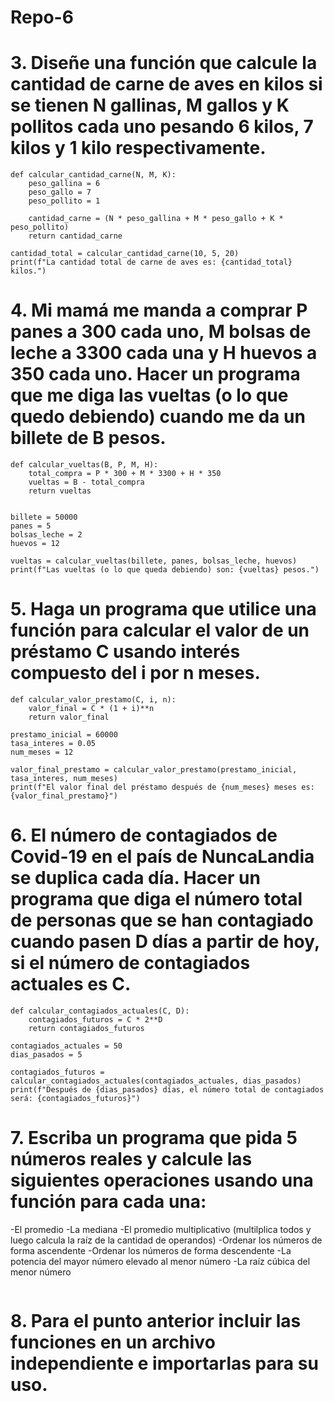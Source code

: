 # Repo-6 
# 3. Diseñe una función que calcule la cantidad de carne de aves en kilos si se tienen N gallinas, M gallos y K pollitos cada uno pesando 6 kilos, 7 kilos y 1 kilo respectivamente.
```
def calcular_cantidad_carne(N, M, K):
    peso_gallina = 6
    peso_gallo = 7
    peso_pollito = 1

    cantidad_carne = (N * peso_gallina + M * peso_gallo + K * peso_pollito)
    return cantidad_carne

cantidad_total = calcular_cantidad_carne(10, 5, 20)
print(f"La cantidad total de carne de aves es: {cantidad_total} kilos.")

```
# 4. Mi mamá me manda a comprar P panes a 300 cada uno, M bolsas de leche a 3300 cada una y H huevos a 350 cada uno. Hacer un programa que me diga las vueltas (o lo que quedo debiendo) cuando me da un billete de B pesos.
```
def calcular_vueltas(B, P, M, H):
    total_compra = P * 300 + M * 3300 + H * 350
    vueltas = B - total_compra
    return vueltas


billete = 50000
panes = 5
bolsas_leche = 2
huevos = 12

vueltas = calcular_vueltas(billete, panes, bolsas_leche, huevos)
print(f"Las vueltas (o lo que queda debiendo) son: {vueltas} pesos.")

```

# 5. Haga un programa que utilice una función para calcular el valor de un préstamo C usando interés compuesto del i por n meses.
```
def calcular_valor_prestamo(C, i, n):
    valor_final = C * (1 + i)**n
    return valor_final

prestamo_inicial = 60000
tasa_interes = 0.05
num_meses = 12

valor_final_prestamo = calcular_valor_prestamo(prestamo_inicial, tasa_interes, num_meses)
print(f"El valor final del préstamo después de {num_meses} meses es: {valor_final_prestamo}")

```
# 6. El número de contagiados de Covid-19 en el país de NuncaLandia se duplica cada día. Hacer un programa que diga el número total de personas que se han contagiado cuando pasen D días a partir de hoy, si el número de contagiados actuales es C.
```
def calcular_contagiados_actuales(C, D):
    contagiados_futuros = C * 2**D
    return contagiados_futuros

contagiados_actuales = 50
dias_pasados = 5

contagiados_futuros = calcular_contagiados_actuales(contagiados_actuales, dias_pasados)
print(f"Después de {dias_pasados} días, el número total de contagiados será: {contagiados_futuros}")

```
# 7. Escriba un programa que pida 5 números reales y calcule las siguientes operaciones usando una función para cada una:
-El promedio
-La mediana
-El promedio multiplicativo (multilplica todos y luego calcula la raíz de la cantidad de operandos)
-Ordenar los números de forma ascendente
-Ordenar los números de forma descendente
-La potencia del mayor número elevado al menor número
-La raíz cúbica del menor número
```
```
# 8. Para el punto anterior incluir las funciones en un archivo independiente e importarlas para su uso.
```
```
